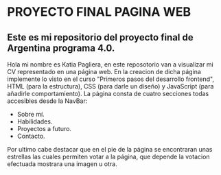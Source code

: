 # PROYECTO FINAL PAGINA WEB

## Este es mi repositorio del proyecto final de Argentina programa 4.0.

Hola mi nombre es Katia Pagliera, en este reposotorio van a visualizar mi CV representado en una página web. En la creacion de dicha página implemente lo 
visto en el curso "Primeros pasos del desarrollo frontend", HTML (para la estructura), CSS (para darle un diseño) y JavaScript (para añadirle comportamiento).
La página consta de cuatro secciones todas accesibles desde la NavBar:
- Sobre mí.
- Habilidades.
- Proyectos a futuro.
- Contacto.

Por ultimo cabe destacar que en el pie de la página se encontraran unas estrellas las cuales permiten votar a la página, que depende la votacion efectuada mostrara una imagen u otra.




